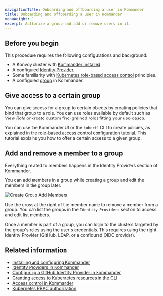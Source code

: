 ```yaml
---
navigationTitle: Onboarding and offboarding a user in Kommander
title: Onboarding and offboarding a user in Kommander
menuWeight: 1
excerpt: Authorize a group and add or remove users in it.
---
```


## Before you begin

This procedure requires the following configurations and background:

- A Konvoy cluster with [Kommander installed](/dkp/kommander/1.2/install/).
- A configured [Identity Provider](/dkp/kommander/1.2/tutorials/authorize-all-users/).
- Some familiarity with [Kubernetes role-based access control](https://kubernetes.io/docs/reference/access-authn-authz/rbac/) principles.
- A configured [group](/dkp/kommander/1.2/operations/identity-providers/) in Kommander.

## Give access to a certain group

You can give access for a group to certain objects by creating policies that bind that group to a role. You can use roles available by default such as _View Role_ or create custom fine-grained roles fitting your use-cases.

You can use the Kommander UI or the `kubectl` CLI to create policies, as explained in the [role-based access control configuration tutorial](/dkp/kommander/1.2/tutorials/configure-rbac/). This tutorial explains you how to offer a certain access to a given group.

## Add and remove a member to a group

Everything related to members happens in the Identity Providers section of Kommander.

You can add members in a group while creating a group and edit the members in the group later.

![Create Group Add Members](/dkp/kommander/1.2/img/access-control-create-group.png)

Use the cross at the right of the member name to remove a member from a group. You can list the groups in the `Identity Providers` section to access and edit list members.

Once a member is part of a group, you can login to the clusters targeted by the group's roles using the user's credentials. This requires using the right Identity Provider (GitHub, LDAP, or a configured OIDC provider).

## Related information

- [Installing and configuring Kommander](/dkp/kommander/1.2/install/)
- [Identity Providers in Kommander](/dkp/kommander/1.2/operations/identity-providers/)
- [Configuring a GitHub Identity Provider in Kommander](/dkp/kommander/1.2/tutorials/authorize-all-users/)
- [Granting access to Kubernetes resources in the CLI](/dkp/konvoy/1.4/security/external-idps/rbac/)
- [Access control in Kommander](/dkp/kommander/1.2/operations/access-control/)
- [Kubernetes RBAC authorization](https://kubernetes.io/docs/reference/access-authn-authz/rbac/)
